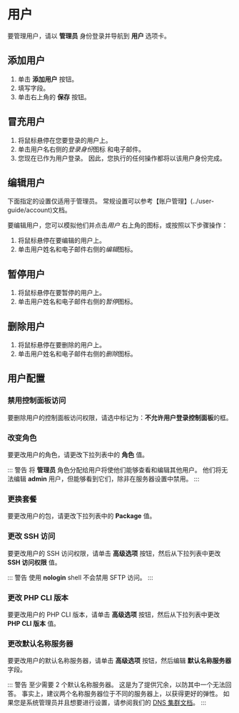 # 用户

要管理用户，请以 **管理员** 身份登录并导航到 **用户 <i class="fas fa-fw fa-users"></i>** 选项卡。

## 添加用户

1. 单击 **<i class="fas fa-fw fa-plus-circle"></i> 添加用户** 按钮。
2. 填写字段。
3. 单击右上角的 **<i class="fas fa-fw fa-save"></i> 保存** 按钮。

## 冒充用户

1. 将鼠标悬停在您要登录的用户上。
2. 单击用户名右侧的<i class="fas fa-fw fa-sign-in-alt"><span class="visually-hidden">登录身份</span></i>图标 和电子邮件。
3. 您现在已作为用户登录。 因此，您执行的任何操作都将以该用户身份完成。

## 编辑用户

下面指定的设置仅适用于管理员。 常规设置可以参考【账户管理】(../user-guide/account)文档。

要编辑用户，您可以模拟他们并点击<i class="fas fa-lg fa-fw fa-user-circle"><span class="visually-hidden">用户</span></i> 右上角的图标，或按照以下步骤操作：

1. 将鼠标悬停在要编辑的用户上。
2. 单击用户姓名和电子邮件右侧的<i class="fas fa-fw fa-pencil-alt"><span class="visually-hidden">编辑</span></i>图标。

## 暂停用户

1. 将鼠标悬停在要暂停的用户上。
2. 单击用户姓名和电子邮件右侧的<i class="fas fa-fw fa-pause"><span class="visually-hidden">暂停</span></i>图标。

## 删除用户

1. 将鼠标悬停在要删除的用户上。
2. 单击用户姓名和电子邮件右侧的<i class="fas fa-fw fa-trash"><span class="visually-hidden">删除</span></i>图标。

## 用户配置

### 禁用控制面板访问

要删除用户的控制面板访问权限，请选中标记为：**不允许用户登录控制面板**的框。

### 改变角色

要更改用户的角色，请更改下拉列表中的 **角色** 值。

::: 警告
将 **管理员** 角色分配给用户将使他们能够查看和编辑其他用户。 他们将无法编辑 **admin** 用户，但能够看到它们，除非在服务器设置中禁用。
:::

### 更换套餐

要更改用户的包，请更改下拉列表中的 **Package** 值。

### 更改 SSH 访问

要更改用户的 SSH 访问权限，请单击 **高级选项** 按钮，然后从下拉列表中更改 **SSH 访问权限** 值。

::: 警告
使用 **nologin** shell 不会禁用 SFTP 访问。
:::

### 更改 PHP CLI 版本

要更改用户的 PHP CLI 版本，请单击 **高级选项** 按钮，然后从下拉列表中更改 **PHP CLI 版本** 值。

### 更改默认名称服务器

要更改用户的默认名称服务器，请单击 **高级选项** 按钮，然后编辑 **默认名称服务器** 字段。

::: 警告
至少需要 2 个默认名称服务器。 这是为了提供冗余，以防其中一个无法回答。 事实上，建议两个名称服务器位于不同的服务器上，以获得更好的弹性。 如果您是系统管理员并且想要进行设置，请参阅我们的 [DNS 集群文档](../server-administration/dns#dns-cluster-setup)。
:::
